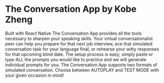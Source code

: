 # The Conversation App by Kobe Zheng 

Built with React Native 
The Conversation App provides all the tools necessary to sharpen your speaking skills.
Your virtual conversationalist peer can help you prepare for that next job interview, ace that simulated conversation task for your language final, or rehearse your witty responses for that upcoming blind date. 
The setup process is easy; simply paste or type ALL the prompts you would like to practice and we will generate individual prompts for you. The Conversation App supports two formats of simulated conversation. Choose between AUTOPLAY and TEST MODE with your given occasion in mind! 
